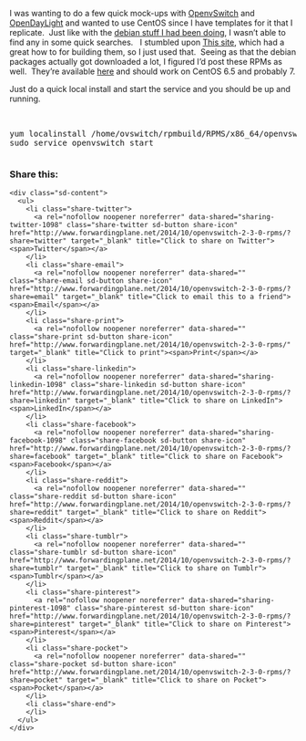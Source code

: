 I was wanting to do a few quick mock-ups with <a href="http://openvswitch.org/" target="_blank">OpenvSwitch</a> and <a href="http://www.opendaylight.org/" target="_blank">OpenDayLight</a> and wanted to use CentOS since I have templates for it that I replicate.  Just like with the <a title="OpenvSwitch 2.0 Debian packages" href="http://www.forwardingplane.net/2013/11/openvswitch-2-0-debian-packages/" target="_blank">debian stuff I had been doing</a>, I wasn&#8217;t able to find any in some quick searches.   I stumbled upon <a href="http://n40lab.wordpress.com/2014/09/04/openvswitch-2-3-0-lts-and-centos-7/" target="_blank">This site</a>, which had a great how to for building them, so I just used that.  Seeing as that the debian packages actually got downloaded a lot, I figured I&#8217;d post these RPMs as well.  They&#8217;re available <a href="http://www.forwardingplane.net/wp-content/uploads/OVS2.0/OpenvSwitch-2.3.0-RPM.tgz" target="_blank">here</a> and should work on CentOS 6.5 and probably 7.

Just do a quick local install and start the service and you should be up and running.

&nbsp;

<pre>yum localinstall /home/ovswitch/rpmbuild/RPMS/x86_64/openvswitch-2.3.0-1.x86_64.rpm 
sudo service openvswitch start</pre>

<pre></pre>

<div class="sharedaddy sd-sharing-enabled">
  <div class="robots-nocontent sd-block sd-social sd-social-icon-text sd-sharing">
    <h3 class="sd-title">
      Share this:
    </h3>
    
    <div class="sd-content">
      <ul>
        <li class="share-twitter">
          <a rel="nofollow noopener noreferrer" data-shared="sharing-twitter-1098" class="share-twitter sd-button share-icon" href="http://www.forwardingplane.net/2014/10/openvswitch-2-3-0-rpms/?share=twitter" target="_blank" title="Click to share on Twitter"><span>Twitter</span></a>
        </li>
        <li class="share-email">
          <a rel="nofollow noopener noreferrer" data-shared="" class="share-email sd-button share-icon" href="http://www.forwardingplane.net/2014/10/openvswitch-2-3-0-rpms/?share=email" target="_blank" title="Click to email this to a friend"><span>Email</span></a>
        </li>
        <li class="share-print">
          <a rel="nofollow noopener noreferrer" data-shared="" class="share-print sd-button share-icon" href="http://www.forwardingplane.net/2014/10/openvswitch-2-3-0-rpms/" target="_blank" title="Click to print"><span>Print</span></a>
        </li>
        <li class="share-linkedin">
          <a rel="nofollow noopener noreferrer" data-shared="sharing-linkedin-1098" class="share-linkedin sd-button share-icon" href="http://www.forwardingplane.net/2014/10/openvswitch-2-3-0-rpms/?share=linkedin" target="_blank" title="Click to share on LinkedIn"><span>LinkedIn</span></a>
        </li>
        <li class="share-facebook">
          <a rel="nofollow noopener noreferrer" data-shared="sharing-facebook-1098" class="share-facebook sd-button share-icon" href="http://www.forwardingplane.net/2014/10/openvswitch-2-3-0-rpms/?share=facebook" target="_blank" title="Click to share on Facebook"><span>Facebook</span></a>
        </li>
        <li class="share-reddit">
          <a rel="nofollow noopener noreferrer" data-shared="" class="share-reddit sd-button share-icon" href="http://www.forwardingplane.net/2014/10/openvswitch-2-3-0-rpms/?share=reddit" target="_blank" title="Click to share on Reddit"><span>Reddit</span></a>
        </li>
        <li class="share-tumblr">
          <a rel="nofollow noopener noreferrer" data-shared="" class="share-tumblr sd-button share-icon" href="http://www.forwardingplane.net/2014/10/openvswitch-2-3-0-rpms/?share=tumblr" target="_blank" title="Click to share on Tumblr"><span>Tumblr</span></a>
        </li>
        <li class="share-pinterest">
          <a rel="nofollow noopener noreferrer" data-shared="sharing-pinterest-1098" class="share-pinterest sd-button share-icon" href="http://www.forwardingplane.net/2014/10/openvswitch-2-3-0-rpms/?share=pinterest" target="_blank" title="Click to share on Pinterest"><span>Pinterest</span></a>
        </li>
        <li class="share-pocket">
          <a rel="nofollow noopener noreferrer" data-shared="" class="share-pocket sd-button share-icon" href="http://www.forwardingplane.net/2014/10/openvswitch-2-3-0-rpms/?share=pocket" target="_blank" title="Click to share on Pocket"><span>Pocket</span></a>
        </li>
        <li class="share-end">
        </li>
      </ul>
    </div>
  </div>
</div>
